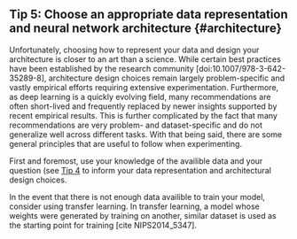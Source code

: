 ## Tip 5: Choose an appropriate data representation and neural network architecture {#architecture}
Unfortunately, choosing how to represent your data and design your architecture is closer to an art than a science.
While certain best practices have been established by the research community [doi:10.1007/978-3-642-35289-8], architecture design choices remain largely problem-specific and vastly empirical efforts requiring extensive experimentation.
Furthermore, as deep learning is a quickly evolving field, many recommendations are often short-lived and frequently replaced by newer insights supported by recent empirical results.
This is further complicated by the fact that many recommendations are very problem- and dataset-specific and do not generalize well across different tasks.
With that being said, there are some general principles that are useful to follow when experimenting.

First and foremost, use your knowledge of the availible data and your question (see [Tip 4](#know-your-problem) to inform your data representation and architectural design choices. 

In the event that there is not enough data availible to train your model, consider using transfer learning. In transfer learning, a model whose weights were generated by training on another, similar dataset is used as the starting point for training [cite NIPS2014_5347].
